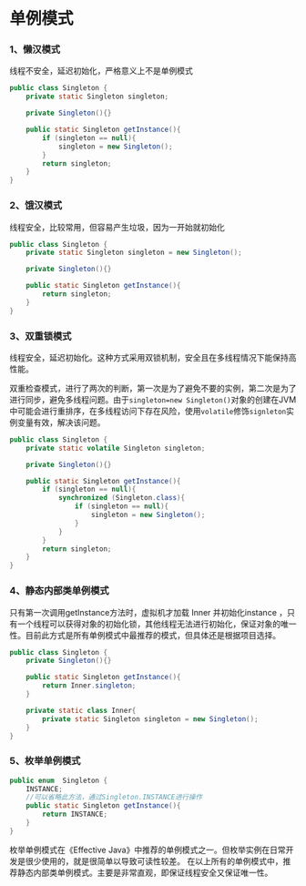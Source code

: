 # 单例模式

### 1、懒汉模式

线程不安全，延迟初始化，严格意义上不是单例模式

```java
public class Singleton {
    private static Singleton singleton;

    private Singleton(){}

    public static Singleton getInstance(){
        if (singleton == null){
            singleton = new Singleton();
        }
        return singleton;
    }
}
```

### 2、饿汉模式

线程安全，比较常用，但容易产生垃圾，因为一开始就初始化

```java
public class Singleton {
    private static Singleton singleton = new Singleton();

    private Singleton(){}

    public static Singleton getInstance(){
        return singleton;
    }
}
```

### 3、双重锁模式

线程安全，延迟初始化。这种方式采用双锁机制，安全且在多线程情况下能保持高性能。

双重检查模式，进行了两次的判断，第一次是为了避免不要的实例，第二次是为了进行同步，避免多线程问题。由于`singleton=new Singleton()`对象的创建在JVM中可能会进行重排序，在多线程访问下存在风险，使用`volatile`修饰`signleton`实例变量有效，解决该问题。

```java
public class Singleton {
    private static volatile Singleton singleton;

    private Singleton(){}

    public static Singleton getInstance(){
        if (singleton == null){
            synchronized (Singleton.class){
                if (singleton == null){
                    singleton = new Singleton();
                }
            }
        }
        return singleton;
    }
}
```

### 4、静态内部类单例模式

只有第一次调用getInstance方法时，虚拟机才加载 Inner 并初始化instance ，只有一个线程可以获得对象的初始化锁，其他线程无法进行初始化，保证对象的唯一性。目前此方式是所有单例模式中最推荐的模式，但具体还是根据项目选择。

```java
public class Singleton {
    private Singleton(){}

    public static Singleton getInstance(){
        return Inner.singleton;
    }

    private static class Inner{
        private static Singleton singleton = new Singleton();
    }
}
```

### 5、枚举单例模式

```java
public enum  Singleton {
    INSTANCE;
    //可以省略此方法，通过Singleton.INSTANCE进行操作
    public static Singleton getInstance(){
        return INSTANCE;
    }
}
```

枚举单例模式在《Effective Java》中推荐的单例模式之一。但枚举实例在日常开发是很少使用的，就是很简单以导致可读性较差。
在以上所有的单例模式中，推荐静态内部类单例模式。主要是非常直观，即保证线程安全又保证唯一性。